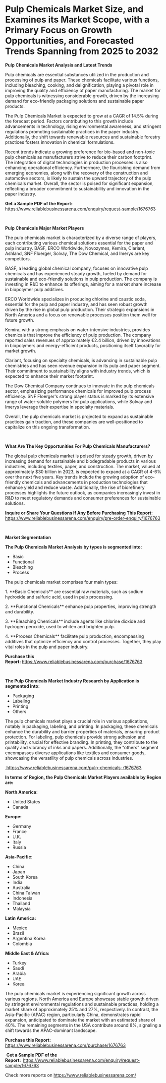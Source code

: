 <p><h1>Pulp Chemicals Market Size, and Examines its Market Scope, with a Primary Focus on Growth Opportunities, and Forecasted Trends Spanning from 2025 to 2032</h1></p><p><strong>Pulp Chemicals Market Analysis and Latest Trends</strong></p>
<p><p>Pulp chemicals are essential substances utilized in the production and processing of pulp and paper. These chemicals facilitate various functions, including bleaching, cooking, and delignification, playing a pivotal role in improving the quality and efficiency of paper manufacturing. The market for pulp chemicals is witnessing considerable growth, driven by the increasing demand for eco-friendly packaging solutions and sustainable paper products. </p><p>The Pulp Chemicals Market is expected to grow at a CAGR of 14.5% during the forecast period. Factors contributing to this growth include advancements in technology, rising environmental awareness, and stringent regulations promoting sustainable practices in the paper industry. Additionally, the shift towards renewable resources and sustainable forestry practices fosters innovation in chemical formulations.</p><p>Recent trends indicate a growing preference for bio-based and non-toxic pulp chemicals as manufacturers strive to reduce their carbon footprint. The integration of digital technologies in production processes is also enhancing operational efficiency. Furthermore, the flourishing demand from emerging economies, along with the recovery of the construction and automotive sectors, is likely to sustain the upward trajectory of the pulp chemicals market. Overall, the sector is poised for significant expansion, reflecting a broader commitment to sustainability and innovation in the paper industry.</p></p>
<p><strong>Get a Sample PDF of the Report:&nbsp;</strong> <a href="https://www.reliablebusinessarena.com/enquiry/request-sample/1676763?utm_campaign=3562&utm_medium=2&utm_source=Github&utm_content=ia&utm_term=24032025&utm_id=pulp-chemicals">https://www.reliablebusinessarena.com/enquiry/request-sample/1676763</a></p>
<p>&nbsp;</p>
<p><strong>Pulp Chemicals Major Market Players</strong></p>
<p><p>The pulp chemicals market is characterized by a diverse range of players, each contributing various chemical solutions essential for the paper and pulp industry. BASF, ERCO Worldwide, Novozymes, Kemira, Clariant, Ashland, SNF Floerger, Solvay, The Dow Chemical, and Imerys are key competitors.</p><p>BASF, a leading global chemical company, focuses on innovative pulp chemicals and has experienced steady growth, fueled by demand for sustainable and eco-friendly solutions in pulp production. The company is investing in R&D to enhance its offerings, aiming for a market share increase in biopolymer pulp additives.</p><p>ERCO Worldwide specializes in producing chlorine and caustic soda, essential for the pulp and paper industry, and has seen robust growth driven by the rise in global pulp production. Their strategic expansions in North America and a focus on renewable processes position them well for future growth.</p><p>Kemira, with a strong emphasis on water-intensive industries, provides chemicals that improve the efficiency of pulp production. The company reported sales revenues of approximately €2.4 billion, driven by innovations in biopolymers and energy-efficient products, positioning itself favorably for market growth.</p><p>Clariant, focusing on specialty chemicals, is advancing in sustainable pulp chemistries and has seen revenue expansion in its pulp and paper segment. Their commitment to sustainability aligns with industry trends, which is expected to enhance their market footprint.</p><p>The Dow Chemical Company continues to innovate in the pulp chemicals sector, emphasizing performance chemicals for improved pulp process efficiency. SNF Floerger's strong player status is marked by its extensive range of water-soluble polymers for pulp applications, while Solvay and Imerys leverage their expertise in specialty materials.</p><p>Overall, the pulp chemicals market is projected to expand as sustainable practices gain traction, and these companies are well-positioned to capitalize on this ongoing transformation.</p></p>
<p>&nbsp;</p>
<p><strong>What Are The Key Opportunities For Pulp Chemicals Manufacturers?</strong></p>
<p><p>The global pulp chemicals market is poised for steady growth, driven by increasing demand for sustainable and biodegradable products in various industries, including textiles, paper, and construction. The market, valued at approximately $30 billion in 2023, is expected to expand at a CAGR of 4-6% over the next five years. Key trends include the growing adoption of eco-friendly chemicals and advancements in production technologies that enhance yield and reduce waste. Additionally, the rise of biorefinery processes highlights the future outlook, as companies increasingly invest in R&D to meet regulatory demands and consumer preferences for sustainable solutions.</p></p>
<p><strong>Inquire or Share Your Questions If Any Before Purchasing This Report:</strong> <a href="https://www.reliablebusinessarena.com/enquiry/pre-order-enquiry/1676763?utm_campaign=3562&utm_medium=2&utm_source=Github&utm_content=ia&utm_term=24032025&utm_id=pulp-chemicals">https://www.reliablebusinessarena.com/enquiry/pre-order-enquiry/1676763</a></p>
<p>&nbsp;</p>
<p><strong>Market Segmentation</strong></p>
<p><strong>The Pulp Chemicals Market Analysis by types is segmented into:</strong></p>
<p><ul><li>Basic</li><li>Functional</li><li>Bleaching</li><li>Process</li></ul></p>
<p><p>The pulp chemicals market comprises four main types: </p><p>1. **Basic Chemicals** are essential raw materials, such as sodium hydroxide and sulfuric acid, used in pulp processing. </p><p>2. **Functional Chemicals** enhance pulp properties, improving strength and durability. </p><p>3. **Bleaching Chemicals** include agents like chlorine dioxide and hydrogen peroxide, used to whiten and brighten pulp. </p><p>4. **Process Chemicals** facilitate pulp production, encompassing additives that optimize efficiency and control processes. Together, they play vital roles in the pulp and paper industry.</p></p>
<p><strong>Purchase this Report:&nbsp;</strong><a href="https://www.reliablebusinessarena.com/purchase/1676763?utm_campaign=3562&utm_medium=2&utm_source=Github&utm_content=ia&utm_term=24032025&utm_id=pulp-chemicals">https://www.reliablebusinessarena.com/purchase/1676763</a></p>
<p>&nbsp;</p>
<p><strong>The Pulp Chemicals Market Industry Research by Application is segmented into:</strong></p>
<p><ul><li>Packaging</li><li>Labeling</li><li>Printing</li><li>Others</li></ul></p>
<p><p>The pulp chemicals market plays a crucial role in various applications, notably in packaging, labeling, and printing. In packaging, these chemicals enhance the durability and barrier properties of materials, ensuring product protection. For labeling, pulp chemicals provide strong adhesion and printability, crucial for effective branding. In printing, they contribute to the quality and vibrancy of inks and papers. Additionally, the "others" segment encompasses diverse applications like textiles and consumer goods, showcasing the versatility of pulp chemicals across industries.</p></p>
<p><a href="https://www.reliablebusinessarena.com/pulp-chemicals-r1676763?utm_campaign=3562&utm_medium=2&utm_source=Github&utm_content=ia&utm_term=24032025&utm_id=pulp-chemicals">&nbsp;https://www.reliablebusinessarena.com/pulp-chemicals-r1676763</a></p>
<p><strong>In terms of Region, the Pulp Chemicals Market Players available by Region are:</strong></p>
<p>
    <p> <strong> North America: </strong>
        <ul>
            <li>United States</li>
            <li>Canada</li>
        </ul>
        </p> 
    <p> <strong> Europe: </strong>
        <ul>
            <li>Germany</li>
            <li>France</li>
            <li>U.K.</li>
            <li>Italy</li>
            <li>Russia</li>
        </ul>
        </p> 
    <p> <strong> Asia-Pacific: </strong>
        <ul>
            <li>China</li>
            <li>Japan</li>
            <li>South Korea</li>
            <li>India</li>
            <li>Australia</li>
            <li>China Taiwan</li>
            <li>Indonesia</li>
            <li>Thailand</li>
            <li>Malaysia</li>
        </ul>
        </p> 
    <p> <strong> Latin America: </strong>
        <ul>
            <li>Mexico</li>
            <li>Brazil</li>
            <li>Argentina Korea</li>
            <li>Colombia</li>
        </ul>
        </p> 
    <p> <strong> Middle East & Africa: </strong>
        <ul>
            <li>Turkey</li>
            <li>Saudi</li>
            <li>Arabia</li>
            <li>UAE</li>
            <li>Korea</li>
        </ul>
    </p>
    </p>
<p><p>The pulp chemicals market is experiencing significant growth across various regions. North America and Europe showcase stable growth driven by stringent environmental regulations and sustainable practices, holding a market share of approximately 25% and 27%, respectively. In contrast, the Asia-Pacific (APAC) region, particularly China, demonstrates rapid expansion, anticipated to dominate the market with an estimated share of 40%. The remaining segments in the USA contribute around 8%, signaling a shift towards the APAC-dominant landscape.</p></p>
<p><strong>Purchase this Report: </strong><a href="https://www.reliablebusinessarena.com/purchase/1676763?utm_campaign=3562&utm_medium=2&utm_source=Github&utm_content=ia&utm_term=24032025&utm_id=pulp-chemicals">https://www.reliablebusinessarena.com/purchase/1676763</a></p>
<p>&nbsp;<strong>Get a Sample PDF of the Report:&nbsp;&nbsp;</strong><a href="https://www.reliablebusinessarena.com/enquiry/request-sample/1676763?utm_campaign=3562&utm_medium=2&utm_source=Github&utm_content=ia&utm_term=24032025&utm_id=pulp-chemicals">https://www.reliablebusinessarena.com/enquiry/request-sample/1676763</a></p>
<p><strong></strong></p>
<p>Check more reports on <a href="https://www.reliablebusinessarena.com/?utm_campaign=3562&utm_medium=2&utm_source=Github&utm_content=ia&utm_term=24032025&utm_id=pulp-chemicals">https://www.reliablebusinessarena.com/</a></p>